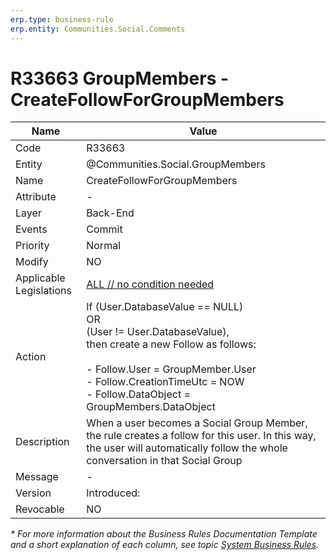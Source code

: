 ```yaml
---
erp.type: business-rule
erp.entity: Communities.Social.Comments
---
```


# R33663 GroupMembers - CreateFollowForGroupMembers

| Name | Value |
| ---- | ----- |
| Code | R33663 |
| Entity | @Communities.Social.GroupMembers |
| Name | CreateFollowForGroupMembers |
| Attribute | - |
| Layer | Back-End |
| Events | Commit |
| Priority | Normal |
| Modify | NO |
| Applicable Legislations | [ALL // no condition needed](xref:applicable-legislations) |
| Action | If (User.DatabaseValue == NULL) <br> OR  <br> (User != User.DatabaseValue), <br> then create a new Follow as follows: <br><br> - Follow.User = GroupMember.User <br> - Follow.CreationTimeUtc =  NOW <br> - Follow.DataObject = GroupMembers.DataObject |
| Description| When a user becomes a Social Group Member, the rule creates a follow for this user. In this way, the user will automatically follow the whole conversation in that Social Group|  
| Message | - |
| Version | Introduced: |
| Revocable | NO |

*\* For more information about the Business Rules Documentation Template and a short explanation of each column, see
topic [System Business Rules](../templates/template-description-system-business-rules.md).*
